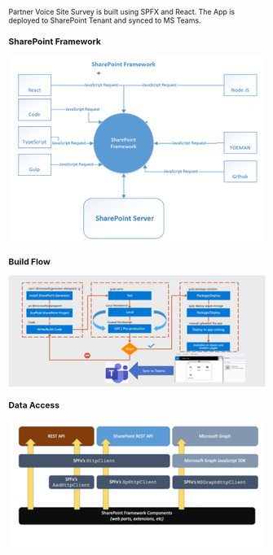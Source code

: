Partner Voice Site Survey is built using SPFX and React. The App is deployed to SharePoint Tenant and synced to MS Teams.

### SharePoint Framework

![Quick Start Guide](../Images/SP_Framework.png) 

### Build Flow

![Quick Start Guide](../Images/Build_Flow.png) 

### Data Access

![Quick Start Guide](../Images/Data_Access.png) 
